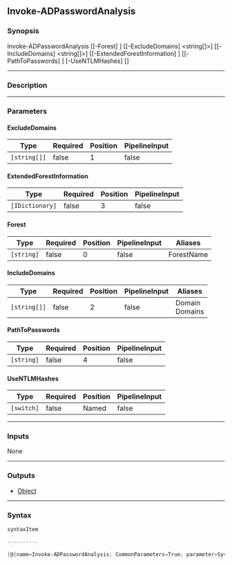 Invoke-ADPasswordAnalysis
-------------------------

### Synopsis

Invoke-ADPasswordAnalysis [[-Forest] <string>] [[-ExcludeDomains] <string[]>] [[-IncludeDomains] <string[]>] [[-ExtendedForestInformation] <IDictionary>] [[-PathToPasswords] <string>] [-UseNTLMHashes] [<CommonParameters>]

---

### Description

---

### Parameters
#### **ExcludeDomains**

|Type        |Required|Position|PipelineInput|
|------------|--------|--------|-------------|
|`[string[]]`|false   |1       |false        |

#### **ExtendedForestInformation**

|Type           |Required|Position|PipelineInput|
|---------------|--------|--------|-------------|
|`[IDictionary]`|false   |3       |false        |

#### **Forest**

|Type      |Required|Position|PipelineInput|Aliases   |
|----------|--------|--------|-------------|----------|
|`[string]`|false   |0       |false        |ForestName|

#### **IncludeDomains**

|Type        |Required|Position|PipelineInput|Aliases           |
|------------|--------|--------|-------------|------------------|
|`[string[]]`|false   |2       |false        |Domain<br/>Domains|

#### **PathToPasswords**

|Type      |Required|Position|PipelineInput|
|----------|--------|--------|-------------|
|`[string]`|false   |4       |false        |

#### **UseNTLMHashes**

|Type      |Required|Position|PipelineInput|
|----------|--------|--------|-------------|
|`[switch]`|false   |Named   |false        |

---

### Inputs
None

---

### Outputs
* [Object](https://learn.microsoft.com/en-us/dotnet/api/System.Object)

---

### Syntax
```PowerShell
syntaxItem
```
```PowerShell
----------
```
```PowerShell
{@{name=Invoke-ADPasswordAnalysis; CommonParameters=True; parameter=System.Object[]}}
```
